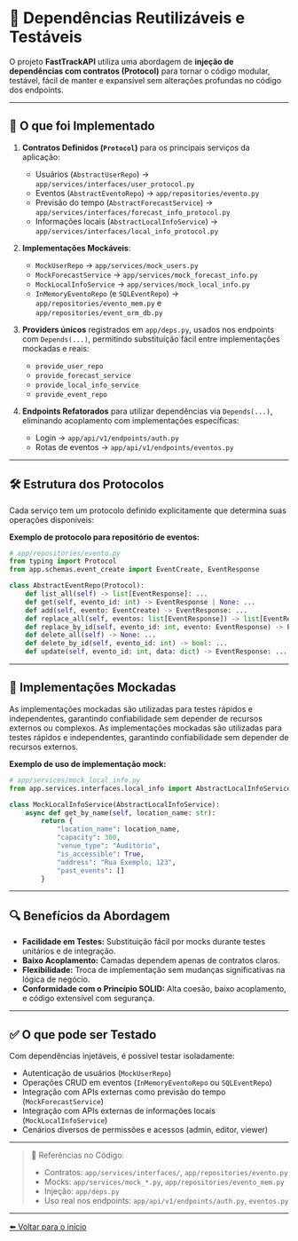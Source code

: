 # 🔄 Dependências Reutilizáveis e Testáveis

O projeto **FastTrackAPI** utiliza uma abordagem de **injeção de dependências com contratos (Protocol)** para tornar o código modular, testável, fácil de manter e expansível sem alterações profundas no código dos endpoints.

---

## 📌 O que foi Implementado

1. **Contratos Definidos (`Protocol`)** para os principais serviços da aplicação:

   * Usuários (`AbstractUserRepo`) → `app/services/interfaces/user_protocol.py`
   * Eventos (`AbstractEventoRepo`) → `app/repositories/evento.py`
   * Previsão do tempo (`AbstractForecastService`) → `app/services/interfaces/forecast_info_protocol.py`
   * Informações locais (`AbstractLocalInfoService`) → `app/services/interfaces/local_info_protocol.py`

2. **Implementações Mockáveis**:

   * `MockUserRepo` → `app/services/mock_users.py`
   * `MockForecastService` → `app/services/mock_forecast_info.py`
   * `MockLocalInfoService` → `app/services/mock_local_info.py`
   * `InMemoryEventoRepo` (e `SQLEventRepo`) → `app/repositories/evento_mem.py` e `app/repositories/event_orm_db.py`

3. **Providers únicos** registrados em `app/deps.py`, usados nos endpoints com `Depends(...)`, permitindo substituição fácil entre implementações mockadas e reais:

   * `provide_user_repo`
   * `provide_forecast_service`
   * `provide_local_info_service`
   * `provide_event_repo`

4. **Endpoints Refatorados** para utilizar dependências via `Depends(...)`, eliminando acoplamento com implementações específicas:

   * Login → `app/api/v1/endpoints/auth.py`
   * Rotas de eventos → `app/api/v1/endpoints/eventos.py`



---

## 🛠️ Estrutura dos Protocolos

Cada serviço tem um protocolo definido explicitamente que determina suas operações disponíveis:

**Exemplo de protocolo para repositório de eventos:**

```python
# app/repositories/evento.py
from typing import Protocol
from app.schemas.event_create import EventCreate, EventResponse

class AbstractEventRepo(Protocol):
    def list_all(self) -> list[EventResponse]: ...
    def get(self, evento_id: int) -> EventResponse | None: ...
    def add(self, evento: EventCreate) -> EventResponse: ...
    def replace_all(self, eventos: list[EventResponse]) -> list[EventResponse]: ...
    def replace_by_id(self, evento_id: int, evento: EventResponse) -> EventResponse: ...
    def delete_all(self) -> None: ...
    def delete_by_id(self, evento_id: int) -> bool: ...
    def update(self, evento_id: int, data: dict) -> EventResponse: ...
```

---

## 🧩 Implementações Mockadas

As implementações mockadas são utilizadas para testes rápidos e independentes, garantindo confiabilidade sem depender de recursos externos ou complexos.
As implementações mockadas são utilizadas para testes rápidos e independentes, garantindo confiabilidade sem depender de recursos externos.

**Exemplo de uso de implementação mock:**

```python
# app/services/mock_local_info.py
from app.services.interfaces.local_info import AbstractLocalInfoService

class MockLocalInfoService(AbstractLocalInfoService):
    async def get_by_name(self, location_name: str):
        return {
            "location_name": location_name,
            "capacity": 300,
            "venue_type": "Auditório",
            "is_accessible": True,
            "address": "Rua Exemplo, 123",
            "past_events": []
        }
```

---

## 🔍 Benefícios da Abordagem

* **Facilidade em Testes:** Substituição fácil por mocks durante testes unitários e de integração.
* **Baixo Acoplamento:** Camadas dependem apenas de contratos claros.
* **Flexibilidade:** Troca de implementação sem mudanças significativas na lógica de negócio.
* **Conformidade com o Princípio SOLID:** Alta coesão, baixo acoplamento, e código extensível com segurança.

---

## ✅ O que pode ser Testado

Com dependências injetáveis, é possível testar isoladamente:

* Autenticação de usuários (`MockUserRepo`)
* Operações CRUD em eventos (`InMemoryEventoRepo` ou `SQLEventRepo`)
* Integração com APIs externas como previsão do tempo (`MockForecastService`)
* Integração com APIs externas de informações locais (`MockLocalInfoService`)
* Cenários diversos de permissões e acessos (admin, editor, viewer)

---

> 📁 Referências no Código:
>
> * Contratos: `app/services/interfaces/`, `app/repositories/evento.py`
> * Mocks: `app/services/mock_*.py`, `app/repositories/evento_mem.py`
> * Injeção: `app/deps.py`
> * Uso real nos endpoints: `app/api/v1/endpoints/auth.py`, `eventos.py`

---

[⬅️ Voltar para o início](../README.md)

